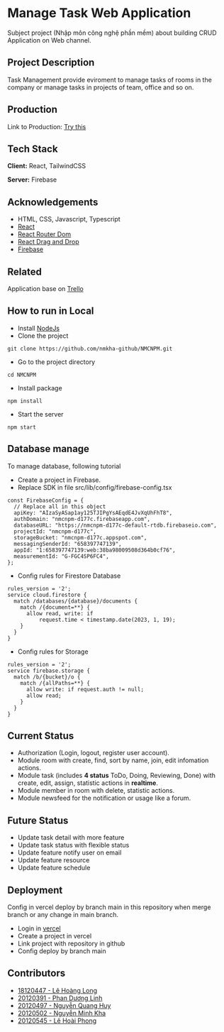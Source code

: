 
# Manage Task Web Application

Subject project (Nhập môn công nghệ phần mềm) about building CRUD Application on Web channel.



## Project Description
Task Management provide eviroment to manage tasks of rooms in the company or manage tasks in projects of team, office and so on.

## Production
Link to Production: [Try this](https://nmcnpm-group24.vercel.app/)

## Tech Stack

**Client:** React, TailwindCSS

**Server:** Firebase


## Acknowledgements
 - HTML, CSS, Javascript, Typescript
 - [React](https://reactjs.org/docs/getting-started.html)
 - [React Router Dom](https://www.npmjs.com/package/react-router-dom)
 - [React Drag and Drop](https://www.npmjs.com/package/react-beautiful-dnd)
 - [Firebase](https://github.com/matiassingers/awesome-readme)


## Related

Application base on [Trello](https://trello.com)

## How to run in Local
- Install [NodeJs](https://nodejs.org/en/download)
- Clone the project
```
git clone https://github.com/nmkha-github/NMCNPM.git
```
- Go to the project directory
```
cd NMCNPM
```
- Install package
```
npm install
```
- Start the server
```
npm start
```
## Database manage
To manage database, following tutorial
- Create a project in Firebase.
- Replace SDK in file src/lib/config/firebase-config.tsx
```
const FirebaseConfig = {
  // Replace all in this object
  apiKey: "AIzaSyASap1ay125TJIPgYsAEqdE4JvXqUhFhT8",
  authDomain: "nmcnpm-d177c.firebaseapp.com",
  databaseURL: "https://nmcnpm-d177c-default-rtdb.firebaseio.com",
  projectId: "nmcnpm-d177c",
  storageBucket: "nmcnpm-d177c.appspot.com",
  messagingSenderId: "658397747139",
  appId: "1:658397747139:web:38ba98009508d364b0cf76",
  measurementId: "G-FGC4SP6FC4",
};
```
- Config rules for Firestore Database
```
rules_version = '2';
service cloud.firestore {
  match /databases/{database}/documents {
    match /{document=**} {
      allow read, write: if
          request.time < timestamp.date(2023, 1, 19);
    }
  }
}
```
- Config rules for Storage
```
rules_version = '2';
service firebase.storage {
  match /b/{bucket}/o {
    match /{allPaths=**} {
      allow write: if request.auth != null;
      allow read;
    }
  }
}
```

## Current Status
- Authorization (Login, logout, register user account).
- Module room with create, find, sort by name, join, edit infomation actions.
- Module task (includes **4 status** ToDo, Doing, Reviewing, Done) with create, edit, assign, statistic actions in **realtime**.
- Module member in room with delete, statistic actions.
- Module newsfeed for the notification or usage like a forum.
## Future Status
- Update task detail with more feature
- Update task status with flexible status 
- Update feature notify user on email
- Update feature resource
- Update feature schedule
## Deployment

Config in vercel deploy by branch main in this repository when merge branch or any change in main branch.

- Login in [vercel](https://vercel.com)
- Create a project in vercel
- Link project with repository in github
- Config deploy by branch main
## Contributors
- [18120447 - Lê Hoàng Long](https://github.com/long060200)
- [20120391 - Phan Dương Linh](https://github.com/LTCuberik)
- [20120497 - Nguyễn Quang Huy](https://github.com/QuangHuy54)
- [20120502 - Nguyễn Minh Kha](https://github.com/nmkha-github)
- [20120545 - Lê Hoài Phong](https://github.com/Phongle1311)
